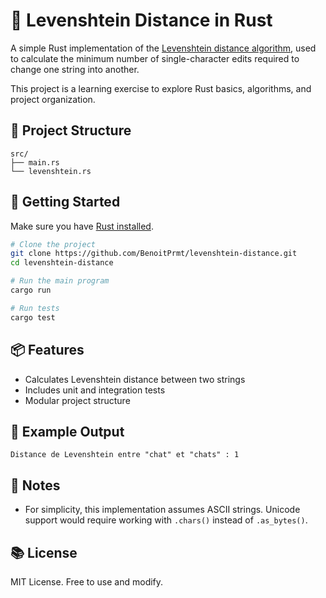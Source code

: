 
# 🧮 Levenshtein Distance in Rust

A simple Rust implementation of the [Levenshtein distance algorithm](https://en.wikipedia.org/wiki/Levenshtein_distance), used to calculate the minimum number of single-character edits required to change one string into another.

This project is a learning exercise to explore Rust basics, algorithms, and project organization.

## 📁 Project Structure

```
src/
├── main.rs 
└── levenshtein.rs 
```

## 🚀 Getting Started

Make sure you have [Rust installed](https://rustup.rs/).

```bash
# Clone the project
git clone https://github.com/BenoitPrmt/levenshtein-distance.git
cd levenshtein-distance

# Run the main program
cargo run

# Run tests
cargo test
```

## 📦 Features

- Calculates Levenshtein distance between two strings
- Includes unit and integration tests
- Modular project structure

## 🔧 Example Output

```
Distance de Levenshtein entre "chat" et "chats" : 1
```

## 🧠 Notes

- For simplicity, this implementation assumes ASCII strings. Unicode support would require working with `.chars()` instead of `.as_bytes()`.

## 📚 License

MIT License. Free to use and modify.
